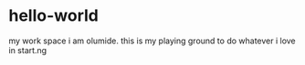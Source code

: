 # hello-world
my work space
i am olumide. this is my playing ground to do whatever i love in start.ng
